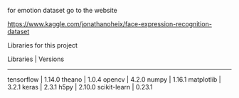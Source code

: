 for emotion dataset go to the website 

https://www.kaggle.com/jonathanoheix/face-expression-recognition-dataset




Libraries for this project

Libraries          |       Versions
____________________________________

tensorflow         |      1.14.0
theano               |       1.0.4
opencv              |       4.2.0
numpy               |       1.16.1
matplotlib          |      3.2.1
keras                 |       2.3.1
h5py                 |      2.10.0
scikit-learn        |      0.23.1
